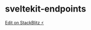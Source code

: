 # sveltekit-endpoints

[Edit on StackBlitz ⚡️](https://stackblitz.com/edit/joysofcode-using-sveltekit-endpoints-9mpoxc)